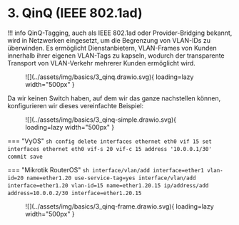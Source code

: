 # 3. QinQ (IEEE 802.1ad)

!!! info 
    QinQ-Tagging, auch als IEEE 802.1ad oder Provider-Bridging bekannt, wird in Netzwerken eingesetzt, um die Begrenzung 
    von VLAN-IDs zu überwinden. Es ermöglicht Dienstanbietern, VLAN-Frames von Kunden innerhalb ihrer eigenen VLAN-Tags 
    zu kapseln, wodurch der transparente Transport von VLAN-Verkehr mehrerer Kunden ermöglicht wird.

<figure markdown>
  ![](../assets/img/basics/3_qinq.drawio.svg){ loading=lazy width="500px" }
</figure>

Da wir keinen Switch haben, auf dem wir das ganze nachstellen können, konfigurieren wir dieses vereinfachte Beispiel:

<figure markdown>
  ![](../assets/img/basics/3_qinq-simple.drawio.svg){ loading=lazy width="500px" }
</figure>

=== "VyOS"
    ```sh
    config
    delete interfaces ethernet eth0 vif 15
    set interfaces ethernet eth0 vif-s 20 vif-c 15 address '10.0.0.1/30'
    commit
    save
    ```

=== "Mikrotik RouterOS"
    ```sh
    interface/vlan/add interface=ether1 vlan-id=20 name=ether1.20 use-service-tag=yes
    interface/vlan/add interface=ether1.20 vlan-id=15 name=ether1.20.15
    ip/address/add address=10.0.0.2/30 interface=ether1.20.15
    ```

<figure markdown>
  ![](../assets/img/basics/3_qinq-frame.drawio.svg){ loading=lazy width="500px" }
</figure>

<!-- TODO @Nico
muss noch erarbeitet werden.
-->
